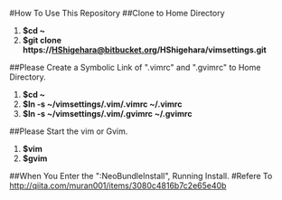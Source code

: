 #How To Use This Repository
##Clone to Home Directory
1. **$cd ~**
2. **$git clone https://HShigehara@bitbucket.org/HShigehara/vimsettings.git**

##Please Create a Symbolic Link of ".vimrc" and ".gvimrc" to Home Directory.
1. **$cd ~**
2. **$ln -s ~/vimsettings/.vim/.vimrc ~/.vimrc**
3. **$ln -s ~/vimsettings/.vim/.gvimrc ~/.gvimrc**

##Please Start the vim or Gvim.
1. **$vim**
1. **$gvim**

##When You Enter the ":NeoBundleInstall", Running Install. 
#Refere To http://qiita.com/muran001/items/3080c4816b7c2e65e40b